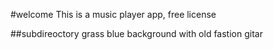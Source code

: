 #welcome
This is a music player app, free license

##subdireoctory
grass blue background with old fastion gitar



